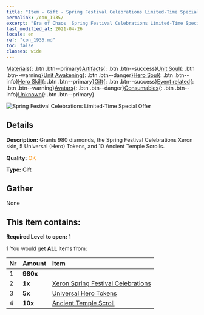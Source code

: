 ```yaml
---
title: "Item - Gift - Spring Festival Celebrations Limited-Time Special Offer"
permalink: /con_1935/
excerpt: "Era of Chaos  Spring Festival Celebrations Limited-Time Special Offer"
last_modified_at: 2021-04-26
locale: en
ref: "con_1935.md"
toc: false
classes: wide
---
```

 [Materials](/Items/){: .btn .btn--primary}[Artifacts](/Items/Artifacts/){: .btn .btn--success}[Unit Soul](/Items/UnitSoul/){: .btn .btn--warning}[Unit Awakening](/Items/UnitAwakening/){: .btn .btn--danger}[Hero Soul](/Items/HeroSoul/){: .btn .btn--info}[Hero Skill](/Items/HeroSkill/){: .btn .btn--primary}[Gift](/Items/Gift/){: .btn .btn--success}[Event related](/Items/Events/){: .btn .btn--warning}[Avatars](/Items/Avatars/){: .btn .btn--danger}[Consumables](/Items/Consumables/){: .btn .btn--info}[Unknown](/Items/Unknown/){: .btn .btn--primary}

 ![Spring Festival Celebrations Limited-Time Special Offer](/images/t/i_906055.png)

## Details
 **Description:** Grants 980 diamonds, the Spring Festival Celebrations Xeron skin, 5 Universal (Hero) Tokens, and 10 Ancient Temple Scrolls.

 **Quality:** <span style="color: #FF8C00">OK</span>

 **Type:** Gift

## Gather

  None

## This item contains:

 **Required Level to open:** 1

 1 You would get **ALL** items  from:

  | Nr | Amount |     Item    |
  |:---|:-------|:------------|
  | 1 |  **980x** | <i class="fas fa-gem"/> |  | 
  | 2 |  **1x** | [Xeron Spring Festival Celebrations](/Items/con_1063/) |  | 
  | 3 |  **5x** | [Universal Hero Tokens](/Items/her_358/) |  | 
  | 4 |  **10x** | [Ancient Temple Scroll](/Items/con_697/) |  | 
